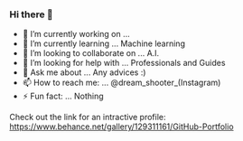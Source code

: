 ### Hi there 👋

- 🔭 I’m currently working on ... 
- 🌱 I’m currently learning ... Machine learning
- 👯 I’m looking to collaborate on ... A.I.
- 🤔 I’m looking for help with ... Professionals and Guides
- 💬 Ask me about ... Any advices :) 
- 📫 How to reach me: ... @dream_shooter_(Instagram)
- ⚡ Fun fact: ... Nothing

Check out the link for an intractive profile:
https://www.behance.net/gallery/129311161/GitHub-Portfolio
